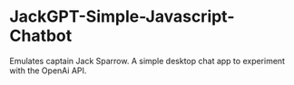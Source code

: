 # JackGPT-Simple-Javascript-Chatbot
Emulates captain Jack Sparrow. A simple desktop chat app to experiment with the OpenAi API.
